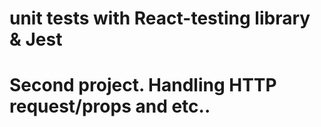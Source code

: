 # unit tests with React-testing library & Jest
# Second project. Handling HTTP request/props and etc..
